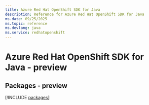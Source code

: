 ```yaml
---
title: Azure Red Hat OpenShift SDK for Java
description: Reference for Azure Red Hat OpenShift SDK for Java
ms.date: 09/25/2025
ms.topic: reference
ms.devlang: java
ms.service: redhatopenshift
---
```

# Azure Red Hat OpenShift SDK for Java - preview
## Packages - preview
[!INCLUDE [packages](red-hat-openshift-index.md)]